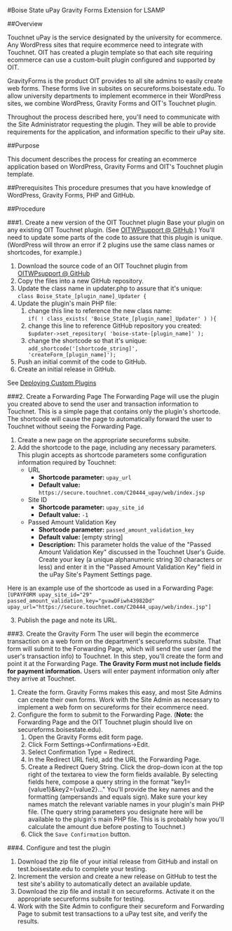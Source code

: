#Boise State uPay Gravity Forms Extension for LSAMP

##Overview

Touchnet uPay is the service designated by the university for ecommerce. Any WordPress sites that require ecommerce need to integrate with Touchnet. OIT has created a plugin template so that each site requiring ecommerce can use a custom-built plugin configured and supported by OIT.

GravityForms is the product OIT provides to all site admins to easily create web forms. These forms live in subsites on secureforms.boisestate.edu. To allow university departments to implement ecommerce in their WordPress sites, we combine WordPress, Gravity Forms and OIT's Touchnet plugin.

Throughout the process described here, you'll need to communicate with the Site Administrator requesting the plugin. They will be able to provide requirements for the application, and information specific to their uPay site.

##Purpose

This document describes the process for creating an ecommerce application based on WordPress, Gravity Forms and OIT's Touchnet plugin template.

##Prerequisites
This procedure presumes that you have knowledge of WordPress, Gravity Forms, PHP and GitHub.

##Procedure

###1. Create a new version of the OIT Touchnet plugin
Base your plugin on any existing OIT Touchnet plugin. (See [OITWPsupport @ GitHub](https://github.com/OITWPsupport).) You'll need to update some parts of the code to assure that this plugin is unique. (WordPress will throw an error if 2 plugins use the same class names or shortcodes, for example.)

1. Download the source code of an OIT Touchnet plugin from [OITWPsupport @ GitHub](https://github.com/OITWPsupport)
1. Copy the files into a new GitHub repository.
2. Update the class name in updater.php to assure that it's unique:  
`class Boise_State_[plugin_name]_Updater {`
3. Update the plugin's main PHP file:
	1. change this line to reference the new class name:  
		`if( ! class_exists( 'Boise_State_[plugin_name]_Updater' ) ){`
	1. change this line to reference GitHub repository you created:  
		`$updater->set_repository( 'boise-state-[plugin_name]' );`
	1. change the shortcode so that it's unique:  
		`add_shortcode('[shortcode_string]', 'createForm_[plugin_name]');`
6. Push an initial commit of the code to GitHub.
7. Create an initial release in GitHub.
	
See [Deploying Custom Plugins](https://sites.google.com/a/boisestate.edu/wordpress-support/home/boise-state-custom-plugins/deploying-custom-plugins)


###2. Create a Forwarding Page
The Forwarding Page will use the plugin you created above to send the user and transaction information to Touchnet. This is a simple page that contains only the plugin's shortcode. The shortcode will cause the page to automatically forward the user to Touchnet without seeing the Forwarding Page.

1. Create a new page on the appropriate secureforms subsite. 
2. Add the shortcode to the page, including any necessary parameters. This plugin accepts as shortcode parameters some configuration information required by Touchnet:
	- URL
		- **Shortcode parameter:** `upay_url`
		- **Default value:** `https://secure.touchnet.com/C20444_upay/web/index.jsp`
	- Site ID
		- **Shortcode parameter:** `upay_site_id`
		- **Default value:** `-1`
	- Passed Amount Validation Key
		- **Shortcode parameter:** `passed_amount_validation_key`
		- **Default value:** [empty string]
		- **Description:** This parameter holds the value of the "Passed Amount Validation Key" discussed in the Touchnet User's Guide. Create your key (a unique alphanumeric string 30 characters or less) and enter it in the "Passed Amount Validation Key" field in the uPay Site's Payment Settings page.  
  
Here is an example use of the shortcode as used in a Forwarding Page:
`[UPAYFORM upay_site_id="29" passed_amount_validation_key="gvawDFiwh43982Dd" upay_url="https://secure.touchnet.com/C20444_upay/web/index.jsp"]`

3. Publish the page and note its URL.

###3. Create the Gravity Form
The user will begin the ecommerce transaction on a web form on the department's secureforms subsite. That form will submit to the Forwarding Page, which will send the user (and the user's transaction info) to Touchnet. In this step, you'll create the form and point it at the Forwarding Page. **The Gravity Form must not include fields for payment information.** Users will enter payment information only after they arrive at Touchnet.

1. Create the form. Gravity Forms makes this easy, and most Site Admins can create their own forms. Work with the Site Admin as necessary to implement a web form on secureforms for their ecommerce need.
1. Configure the form to submit to the Forwarding Page. (**Note:** the Forwarding Page and the OIT Touchnet plugin should live on secureforms.boisestate.edu).
	1. Open the Gravity Forms edit form page.
	2. Click Form Settings->Confirmations->Edit.
	3. Select Confirmation Type = Redirect.
	4. In the Redirect URL field, add the URL the Forwarding Page.
	5. Create a Redirect Query String. Click the drop-down icon at the top right of the textarea to view the form fields available. By selecting fields here, compose a query string in the format "key1={value1}&key2={value2}..." You'll provide the key names and the formatting (ampersands and equals sign). Make sure your key names match the relevant variable names in your plugin's main PHP file. (The query string parameters you designate here will be available to the plugin's main PHP file. This is is probably how you'll calculate the amount due before posting to Touchnet.)
	6. Click the `Save Confirmation` button.  

###4. Configure and test the plugin
1. Download the zip file of your initial release from GitHub and install on test.boisestate.edu to complete your testing.
2. Increment the version and create a new release on GitHub to test the test site's ability to automatically detect an available update.
1. Download the zip file and install it on secureforms. Activate it on the appropriate secureforms subsite for testing.
2. Work with the Site Admin to configure their secureform and Forwarding Page to submit test transactions to a uPay test site, and verify the results.
